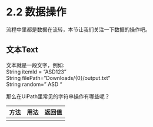 # 2.2 数据操作

流程中里都是数据在流转，本节让我们关注一下数据的操作吧。

## 文本Text

文本就是一段文字，例如:  
String itemId = “ASD123”  
String filePath=”Downloads/{0}/output.txt”  
String random=” ASD “

那么在UiPath里常见的字符串操作有哪些呢？

| 方法 | 用法 | 返回值 |
| :--- | :--- | :--- |
|  |  |  |



